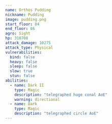 ```yaml
---
name: Orthos Pudding
nickname: Pudding
image: pudding.png
start_floor: 84
end_floor: 86
agro: Sight
hp: 310708
attack_damage: 10275
attack_type: Physical
vulnerabilities:
  bind: false
  heavy: false
  sleep: false
  slow: true
  stun: false
abilities:
  - name: Dark II
    type: Magic
    description: "telegraphed huge conal AoE"
    warning: directional
  - name: Dark
    type: Magic
    description: "telegraphed circle AoE"
---
```


